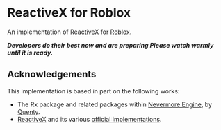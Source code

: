# ReactiveX for Roblox
An implementation of [ReactiveX][rx] for [Roblox][roblox].

***Developers do their best now and are preparing Please watch warmly until it
is ready.***

## Acknowledgements
This implementation is based in part on the following works:

- The Rx package and related packages within [Nevermore Engine][nevermore], by
  [Quenty][quenty].
- [ReactiveX][rx] and its various [official implementations][rx-langs].

[rx]: https://reactivex.io/
[roblox]: https://corp.roblox.com/
[nevermore]: https://github.com/Quenty/NevermoreEngine
[quenty]: https://quenty.org/
[rx-langs]: https://reactivex.io/languages.html
